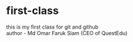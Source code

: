 # first-class
this is my first class for git and github
<br>
author - Md Omar Faruk Siam (CEO of QuestEdu)
